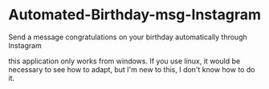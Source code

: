 # Automated-Birthday-msg-Instagram
Send a message congratulations on your birthday automatically through Instagram

this application only works from windows. If you use linux, it would be necessary to see how to adapt, but I'm new to this, I don't know how to do it.
